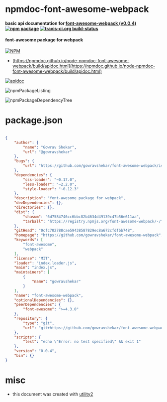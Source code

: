 # npmdoc-font-awesome-webpack

#### basic api documentation for  [font-awesome-webpack (v0.0.4)](https://github.com/gowravshekar/font-awesome-webpack)  [![npm package](https://img.shields.io/npm/v/npmdoc-font-awesome-webpack.svg?style=flat-square)](https://www.npmjs.org/package/npmdoc-font-awesome-webpack) [![travis-ci.org build-status](https://api.travis-ci.org/npmdoc/node-npmdoc-font-awesome-webpack.svg)](https://travis-ci.org/npmdoc/node-npmdoc-font-awesome-webpack)

#### font-awesome package for webpack

[![NPM](https://nodei.co/npm/font-awesome-webpack.png?downloads=true&downloadRank=true&stars=true)](https://www.npmjs.com/package/font-awesome-webpack)

- [https://npmdoc.github.io/node-npmdoc-font-awesome-webpack/build/apidoc.html](https://npmdoc.github.io/node-npmdoc-font-awesome-webpack/build/apidoc.html)

[![apidoc](https://npmdoc.github.io/node-npmdoc-font-awesome-webpack/build/screenCapture.buildCi.browser.%252Ftmp%252Fbuild%252Fapidoc.html.png)](https://npmdoc.github.io/node-npmdoc-font-awesome-webpack/build/apidoc.html)

![npmPackageListing](https://npmdoc.github.io/node-npmdoc-font-awesome-webpack/build/screenCapture.npmPackageListing.svg)

![npmPackageDependencyTree](https://npmdoc.github.io/node-npmdoc-font-awesome-webpack/build/screenCapture.npmPackageDependencyTree.svg)



# package.json

```json

{
    "author": {
        "name": "Gowrav Shekar",
        "url": "@gowravshekar"
    },
    "bugs": {
        "url": "https://github.com/gowravshekar/font-awesome-webpack/issues"
    },
    "dependencies": {
        "css-loader": "~0.17.0",
        "less-loader": "~2.2.0",
        "style-loader": "~0.12.3"
    },
    "description": "font-awesome package for webpack",
    "devDependencies": {},
    "directories": {},
    "dist": {
        "shasum": "6d7584746cc6bbc82b4634d49139c47b56e611aa",
        "tarball": "https://registry.npmjs.org/font-awesome-webpack/-/font-awesome-webpack-0.0.4.tgz"
    },
    "gitHead": "0cfc702788cae59438587829ec8a672cfdfbb748",
    "homepage": "https://github.com/gowravshekar/font-awesome-webpack",
    "keywords": [
        "font-awesome",
        "webpack"
    ],
    "license": "MIT",
    "loader": "index.loader.js",
    "main": "index.js",
    "maintainers": [
        {
            "name": "gowravshekar"
        }
    ],
    "name": "font-awesome-webpack",
    "optionalDependencies": {},
    "peerDependencies": {
        "font-awesome": ">=4.3.0"
    },
    "repository": {
        "type": "git",
        "url": "git+https://github.com/gowravshekar/font-awesome-webpack.git"
    },
    "scripts": {
        "test": "echo \"Error: no test specified\" && exit 1"
    },
    "version": "0.0.4",
    "bin": {}
}
```



# misc
- this document was created with [utility2](https://github.com/kaizhu256/node-utility2)
